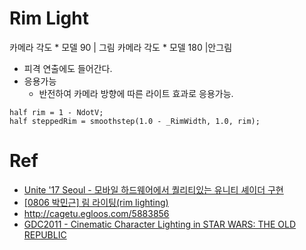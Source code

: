 # Rim Light

카메라 각도 * 모델 90 | 그림
카메라 각도 * 모델 180 |안그림

- 피격 연출에도 들어간다.
- 응용가능
  - 반전하여 카메라 방향에 따른 라이트 효과로 응용가능.

``` hlsl
half rim = 1 - NdotV;
half steppedRim = smoothstep(1.0 - _RimWidth, 1.0, rim);
```

# Ref

- [Unite '17 Seoul - 모바일 하드웨어에서 퀄리티있는 유니티 셰이더 구현](https://youtu.be/9B3BDsFxP6I?t=1074)
- [[0806 박민근] 림 라이팅(rim lighting)](https://www.slideshare.net/agebreak/0806-rim-lighting)
- http://cagetu.egloos.com/5883856
- [GDC2011 - Cinematic Character Lighting in STAR WARS: THE OLD REPUBLIC](https://www.gdcvault.com/play/1014360/Cinematic-Character-Lighting-in-STAR)
